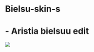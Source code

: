 # Bielsu-skin-s

# - Aristia bielsuu edit
![](https://cdn.discordapp.com/attachments/848912199287308371/915037228370124820/screenshot028.jpg)
